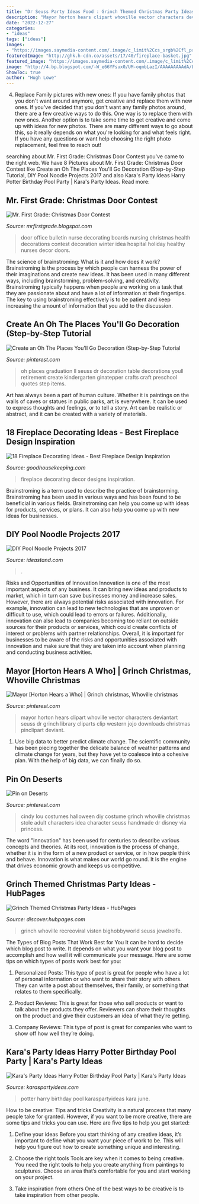 ```yaml
---
title: "Dr Seuss Party Ideas Food : Grinch Themed Christmas Party Ideas"
description: "Mayor horton hears clipart whoville vector characters deviantart seuss dr grinch library cliparts clip western jojo downloads christmas pinclipart deviant"
date: "2022-12-27"
categories:
- "ideas"
tags: ["ideas"]
images:
- "https://images.saymedia-content.com/.image/c_limit%2Ccs_srgb%2Cfl_progressive%2Cq_auto:good%2Cw_700/MTc2Mjg2MDA3NjM2ODYyMTQy/grinch-themed-christmas-party-ideas.jpg"
featuredImage: "http://ghk.h-cdn.co/assets/17/40/fireplace-basket.jpg"
featured_image: "https://images.saymedia-content.com/.image/c_limit%2Ccs_srgb%2Cfl_progressive%2Cq_auto:good%2Cw_700/MTc2Mjg2MDA3NjM2ODYyMTQy/grinch-themed-christmas-party-ideas.jpg"
image: "http://4.bp.blogspot.com/-W_e66YFsux0/UM-oqmbLazI/AAAAAAAAAdA/LXKBIl8LKVI/s1600/IMG_3749.jpg"
ShowToc: true
author: "Hugh Lowe"
---
```



4. Replace Family pictures with new ones: If you have family photos that you don't want around anymore, get creative and replace them with new ones.
If you've decided that you don't want any family photos around, there are a few creative ways to do this. One way is to replace them with new ones. Another option is to take some time to get creative and come up with ideas for new photos. There are many different ways to go about this, so it really depends on what you're looking for and what feels right. If you have any questions or want help choosing the right photo replacement, feel free to reach out!

	

		
searching about Mr. First Grade: Christmas Door Contest you've came to the right web. We have 8 Pictures about Mr. First Grade: Christmas Door Contest like Create an Oh The Places You&#039;ll Go Decoration (Step-by-Step Tutorial, DIY Pool Noodle Projects 2017 and also Kara&#039;s Party Ideas Harry Potter Birthday Pool Party | Kara&#039;s Party Ideas. Read more:
		
    
## Mr. First Grade: Christmas Door Contest

<img loading=lazy src="http://4.bp.blogspot.com/-W_e66YFsux0/UM-oqmbLazI/AAAAAAAAAdA/LXKBIl8LKVI/s1600/IMG_3749.jpg" onerror="this.onerror=null;this.src='https://tse2.mm.bing.net/th?id=OIP.HpxTvYTqHgNYbRGFs7X3NQHaJ6&amp;pid=15.1';" alt="Mr. First Grade: Christmas Door Contest">

_Source: mrfirstgrade.blogspot.com_

>door office bulletin nurse decorating boards nursing christmas health decorations contest decoration winter idea hospital holiday healthy nurses decor doors. 

	

The science of brainstroming: What is it and how does it work?
Brainstroming is the process by which people can harness the power of their imaginations and create new ideas. It has been used in many different ways, including brainstorming, problem-solving, and creativity. Brainstroming typically happens when people are working on a task that they are passionate about and have a lot of information at their fingertips. The key to using brainstroming effectively is to be patient and keep increasing the amount of information that you add to the discussion.

    
## Create An Oh The Places You&#039;ll Go Decoration (Step-by-Step Tutorial

<img loading=lazy src="https://i.pinimg.com/originals/84/9e/e4/849ee44bd98a85bd281bd12c8c6bdbfb.jpg" onerror="this.onerror=null;this.src='https://tse1.mm.bing.net/th?id=OIP.BDlUnRw1ka6UZNOOmNL4fAHaLR&amp;pid=15.1';" alt="Create an Oh The Places You&#039;ll Go Decoration (Step-by-Step Tutorial">

_Source: pinterest.com_

>oh places graduation ll seuss dr decoration table decorations youll retirement create kindergarten ginatepper crafts craft preschool quotes step items. 

	

Art has always been a part of human culture. Whether it is paintings on the walls of caves or statues in public parks, art is everywhere. It can be used to express thoughts and feelings, or to tell a story. Art can be realistic or abstract, and it can be created with a variety of materials.

    
## 18 Fireplace Decorating Ideas - Best Fireplace Design Inspiration

<img loading=lazy src="http://ghk.h-cdn.co/assets/17/40/fireplace-basket.jpg" onerror="this.onerror=null;this.src='https://tse4.mm.bing.net/th?id=OIP.M7cYW20pBoXVvD1lSQj3ZwHaLH&amp;pid=15.1';" alt="18 Fireplace Decorating Ideas - Best Fireplace Design Inspiration">

_Source: goodhousekeeping.com_

>fireplace decorating decor designs inspiration. 

	

Brainstroming is a term used to describe the practice of brainstorming. Brainstroming has been used in various ways and has been found to be beneficial in various fields. Brainstroming can help you come up with ideas for products, services, or plans. It can also help you come up with new ideas for businesses.

    
## DIY Pool Noodle Projects 2017

<img loading=lazy src="https://ideastand.com/wp-content/uploads/2015/10/2-diy-pool-noodle-projects.jpg" onerror="this.onerror=null;this.src='https://tse4.mm.bing.net/th?id=OIP.Rz_MzfZOWK_1caXLs-otaAHaLG&amp;pid=15.1';" alt="DIY Pool Noodle Projects 2017">

_Source: ideastand.com_

>. 

	

Risks and Opportunities of Innovation
Innovation is one of the most important aspects of any business. It can bring new ideas and products to market, which in turn can save businesses money and increase sales. However, there are always potential risks associated with innovation. For example, innovation can lead to new technologies that are unproven or difficult to use, which could lead to errors or failures. Additionally, innovation can also lead to companies becoming too reliant on outside sources for their products or services, which could create conflicts of interest or problems with partner relationships. Overall, it is important for businesses to be aware of the risks and opportunities associated with innovation and make sure that they are taken into account when planning and conducting business activities.

    
## Mayor [Horton Hears A Who] | Grinch Christmas, Whoville Christmas

<img loading=lazy src="https://i.pinimg.com/736x/4d/8f/19/4d8f19e3b52b25035d2875e8d42e4f4b--horton-hears-a-who-sisal.jpg" onerror="this.onerror=null;this.src='https://tse4.mm.bing.net/th?id=OIP.qkLciQCnYpQdGimgWcdJDgHaKX&amp;pid=15.1';" alt="Mayor [Horton Hears a Who] | Grinch christmas, Whoville christmas">

_Source: pinterest.com_

>mayor horton hears clipart whoville vector characters deviantart seuss dr grinch library cliparts clip western jojo downloads christmas pinclipart deviant. 

	

1. Use big data to better predict climate change. The scientific community has been piecing together the delicate balance of weather patterns and climate change for years, but they have yet to coalesce into a cohesive plan. With the help of big data, we can finally do so. 

    
## Pin On Deserts

<img loading=lazy src="https://i.pinimg.com/736x/54/f2/4d/54f24d88457eec7af096a6ab85503a77--whoville-costumes-dr-seuss-costumes.jpg" onerror="this.onerror=null;this.src='https://tse1.mm.bing.net/th?id=OIP.x7U0WLQDoSgPtXrYz3eMKQHaLH&amp;pid=15.1';" alt="Pin on Deserts">

_Source: pinterest.com_

>cindy lou costumes halloween diy costume grinch whoville christmas stole adult characters idea character seuss handmade dr disney via princess. 

	

The word "innovation" has been used for centuries to describe various concepts and theories. At its root, innovation is the process of change, whether it is in the form of a new product or service, or in how people think and behave. Innovation is what makes our world go round. It is the engine that drives economic growth and keeps us competitive.

    
## Grinch Themed Christmas Party Ideas - HubPages

<img loading=lazy src="https://images.saymedia-content.com/.image/c_limit%2Ccs_srgb%2Cfl_progressive%2Cq_auto:good%2Cw_700/MTc2Mjg2MDA3NjM2ODYyMTQy/grinch-themed-christmas-party-ideas.jpg" onerror="this.onerror=null;this.src='https://tse4.mm.bing.net/th?id=OIP.Y1HILTikAukAOolW7362dwHaLH&amp;pid=15.1';" alt="Grinch Themed Christmas Party Ideas - HubPages">

_Source: discover.hubpages.com_

>grinch whoville recreoviral visten bighobbyworld seuss jewelrolfe. 

	

The Types of Blog Posts That Work Best for You
It can be hard to decide which blog post to write.  It depends on what you want your blog post to accomplish and how well it will communicate your message. Here are some tips on which types of posts work best for you:
1. Personalized Posts: This type of post is great for people who have a lot of personal information or who want to share their story with others. They can write a post about themselves, their family, or something that relates to them specifically.

2. Product Reviews: This is great for those who sell products or want to talk about the products they offer. Reviewers can share their thoughts on the product and give their customers an idea of what they’re getting.

3. Company Reviews: This type of post is great for companies who want to show off how well they’re doing.

    
## Kara&#039;s Party Ideas Harry Potter Birthday Pool Party | Kara&#039;s Party Ideas

<img loading=lazy src="http://karaspartyideas.com/wp-content/uploads/2018/06/Harry-Potter-Birthday-Pool-Party-via-Kara_s-Party-Ideas-KarasPartyIdeas.com_.png" onerror="this.onerror=null;this.src='https://tse3.mm.bing.net/th?id=OIP.91OO2F6P4DbUBV-1bCXLHAHaLH&amp;pid=15.1';" alt="Kara&#039;s Party Ideas Harry Potter Birthday Pool Party | Kara&#039;s Party Ideas">

_Source: karaspartyideas.com_

>potter harry birthday pool karaspartyideas kara june. 

	

How to be creative: Tips and tricks
Creativity is a natural process that many people take for granted. However, if you want to be more creative, there are some tips and tricks you can use. Here are five tips to help you get started:
1. Define your ideas
Before you start thinking of any creative ideas, it’s important to define what you want your piece of work to be. This will help you figure out how to create something unique and interesting.

2. Choose the right tools
Tools are key when it comes to being creative. You need the right tools to help you create anything from paintings to sculptures. Choose an area that’s comfortable for you and start working on your project.
3. Take inspiration from others
One of the best ways to be creative is to take inspiration from other people.


